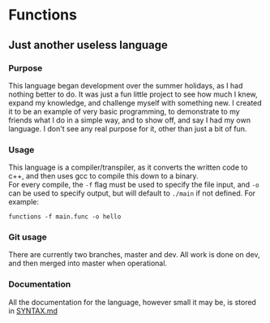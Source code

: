 # Functions
## Just another useless language

### Purpose
This language began development over the summer holidays, as I had nothing better to do. It was just a fun little project to see how much I knew, expand my knowledge, and challenge myself with something new. I created it to be an example of very basic programming, to demonstrate to my friends what I do in a simple way, and to show off, and say I had my own language. I don't see any real purpose for it, other than just a bit of fun.

### Usage
This language is a compiler/transpiler, as it converts the written code to c++, and then uses gcc to compile this down to a binary.  
For every compile, the `-f` flag must be used to specify the file input, and `-o` can be used to specify output, but will default to `./main` if not defined. For example:
```
functions -f main.func -o hello
```

### Git usage
There are currently two branches, master and dev. All work is done on dev, and then merged into master when operational.

### Documentation

All the documentation for the language, however small it may be, is stored in [SYNTAX.md](/docs/SYNTAX.md)
